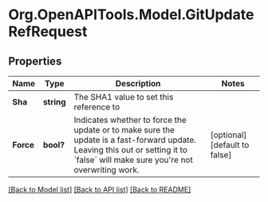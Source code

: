 # Org.OpenAPITools.Model.GitUpdateRefRequest

## Properties

Name | Type | Description | Notes
------------ | ------------- | ------------- | -------------
**Sha** | **string** | The SHA1 value to set this reference to | 
**Force** | **bool?** | Indicates whether to force the update or to make sure the update is a fast-forward update. Leaving this out or setting it to &#x60;false&#x60; will make sure you&#39;re not overwriting work. | [optional] [default to false]

[[Back to Model list]](../README.md#documentation-for-models) [[Back to API list]](../README.md#documentation-for-api-endpoints) [[Back to README]](../README.md)

